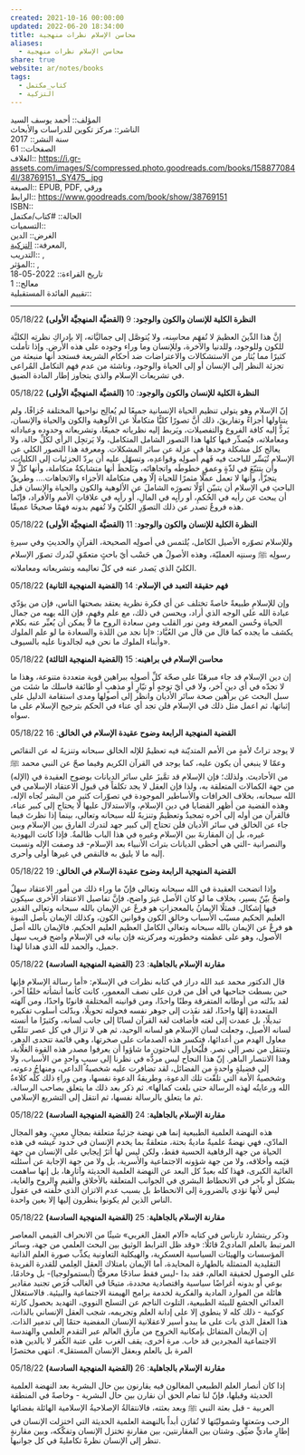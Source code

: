 ```yaml
---  
created: 2021-10-16 00:00:00  
updated: 2022-06-20 18:34:00  
title: محاسن الإسلام نظرات منهجية  
aliases:  
  - محاسن الإسلام نظرات منهجية  
share: true  
website: ar/notes/books  
tags:  
  - كتاب_مكتمل  
  - التزكية  
---  
```

  
  
  
المؤلف:: أحمد يوسف السيد  
الناشر:: مركز تكوين للدراسات والأبحاث  
سنة النشر:: 2017  
الصفحات:: 61  
الغلاف:: <https://i.gr-assets.com/images/S/compressed.photo.goodreads.com/books/1588770844l/38769151._SY475_.jpg>  
الصيغة:: EPUB, PDF, ورقي  
الرابط:: <https://www.goodreads.com/book/show/38769151>  
ISBN::  
الحالة:: #كتاب/مكتمل  
التسميات::  
الغرض:: الدين  
المعرفة:: [التزكية](%D9%85%D9%84%D8%A7%D8%AD%D8%B8%D8%A7%D8%AA%20%D8%AF%D9%88%D8%B1%D8%A9%20%D9%81%D9%82%D9%87%20%D8%A7%D9%84%D9%86%D9%81%D8%B3/%D8%A7%D9%84%D8%AA%D8%B2%D9%83%D9%8A%D8%A9.md),  
التدريب:: ,  
المؤثر:: ,  
تاريخ القراءة:: 2022-05-18  
معالج:: 1  
تقييم الفائدة المستقبلية::  
  
---  
  
05/18/22 **(القضيَّة المنهجيَّة الأولى) النظرة الكلية للإنسان والكون والوجود**: 9  
  
إنَّ هذا الدِّينَ العظيمَ لا تُفهَم محاسِنه، ولا يُتوصَّل إلى جماليَّاته، إلا بإدراكِ نظرتِه الكليَّة للكون وللوجود، وللدنيا والآخرة، وللإنسان وما وراء وجوده على هذه الأرض. وإذا تأملت كثيرًا مما يُثار من الاستشكالات والاعتراضات ضد أحكام الشريعة فستجد أنها منبعثة من تجزئة النظر إلى الإنسان أو إلى الحياة والوجود، وناشئة من عدم فهم التكامل المُراعى في تشريعات الإسلام والذي يتجاوز إطار المادة الضيق.  
  
05/18/22 **(القضيَّة المنهجيَّة الأولى) النظرة الكلية للإنسان والكون والوجود**: 10  
  
إنّ الإسلام وهو يتولى تنظيم الحياة الإنسانية جميعًا لم يُعالِج نواحيها المختلفة جُزافًا، ولم يتناولها أجزاءً وتفاريقَ، ذلك أنَّ تصورًا كليًّا متكاملًا عن الألوهية والكون والحياة والإنسان، يَردُّ إليه كافة الفروع والتفصيلات، ويَربط إليه نظرياته جميعًا، وتشريعاته وحدوده وعباداته ومعاملاته، فيُصدِّر فيها كلها هذا التصور الشامل المتكامل، ولا يَرتجِل الرأي لكُلِّ حالة، ولا يعالج كل مشكلة وحدها في عزلة عن سائر المشكلات. ومعرفة هذا التصور الكلي عن الإسلام تُيَسِّر للباحث فيه فَهم أصولِه وقواعدِه، وتسهّل عليه أن يردّ الجزئيات إلى الكليات، وأن يتتبّعَ في لذّةٍ وعمقٍ خطوطَه واتجاهاتَه، ويَلحظَ أنها متشابكةٌ متكاملة، وأنها كلٌّ لا يتجزّأ، وأنها لا تعمل عملًا مثمرًا للحياة إلّا وهي متكاملة الأجزاء والاتجاهات.... وطريقُ الباحثِ في الإسلام أن يتبيّن أوّلًا تصورَه الشاملَ عن الألوهية والكون والحياة والإنسان قبل أن يبحث عن رأيه في الحُكمِ، أو رأيِه في المالِ، أو رأيِه في علاقاتِ الأمم والأفراد، فإنّما هذه فروعٌ تصدر عن ذلك التصوّرِ الكليّ ولا تُفهم بدونه فهمًا صحيحًا عميقًا.  
  
05/18/22 **(القضيَّة المنهجيَّة الأولى) النظرة الكلية للإنسان والكون والوجود**: 11  
  
وللإسلام تصوّره الأصيل الكامل، يُلتمس في أصولِه الصحيحة، القرآنِ والحديثِ وفي سيرةِ رسولِه ﷺ وسننِه العمليّة، وهذه الأصولُ هي حَسْب أيّ باحثٍ متعمّقٍ ليُدرك تصوّر الإسلام الكليّ الذي يَصدر عنه في كلّ تعاليمه وتشريعاته ومعاملاته.  
  
05/18/22 **(القضية المنهجية الثانية) فهم حقيقة التعبد في الإسلام**: 14  
  
وإن للإسلامِ طبيعةً خاصةً تختلف عن أي فكرة نظرية يعتقد بصحتها الناس، فإن من يؤدّي عبادة الله على الوجه الذي أراد، ويحسن في ذلك، مع علم وفهمٍ، فإن الله يهبه من جمال الحياة وحُسن المعرفة ومن نور القلب ومن سعادة الروح ما لا يمكن أن يُعبِّر عنه بكلام يكشف ما يجده كما قال من قال من العُبَّاد: «إنا نجد من اللذة والسعادة ما لو علم الملوك وأبناء الملوك ما نحن فيه لجالدونا عليه بالسيوف».  
  
05/18/22 **(القضية المنهجية الثالثة) محاسن الإسلام في براهينه**: 15  
  
إن دين الإسلام قد جاء مبرهَنًا على صحّة كلِّ أصولِه ببراهين قوية متعددة متنوعة، وهذا ما لا تجدّه في أي دينٍ آخر، ولا في أيّ توجهٍ أو تيّارٍ أو مذهبٍ أو طائفة فاسلك ما شئت من سبل البحث عن براهين صحة سائر الأديان وانظر إلى أصولها ومدى استقامة الدليل على إثباتها، ثم اعمل مثل ذلك في الإسلام فلن تجد أي عناء في الحكم بترجيح الإسلام على ما سواه.  
  
05/18/22 **القضية المنهجية الرابعة وضوح عقيدة الإسلام في الخالق**: 16  
  
لا يوجد تراثٌ لأمةٍ من الأمم المتديّنة فيه تعظيمٌ للإله الخالق سبحانه وتنزيهٌ له عن النقائص وعمّا لا ينبغي أن يكون عليه، كما يوجد في القرآن الكريم وفيما صحّ عن النبي محمد ﷺ من الأحاديث. ولذلك؛ فإن الإسلام قد تمَّيزَ على سائر الديانات بوضوح العقيدة في (الإله) من جهة الكمالات المتعلقة به، ولذا فإن العقل لا يجد تكلفاً في قبول الاعتقاد الإسلامي في الله سبحانه، بخلاف الخرافات والأساطير الموجودة في تصوّرات كثيرٍ من البشر تُجاه الإله، وهذه القضية من أظهر القضايا في دين الإسلام، والاستدلال عليها لا يحتاج إلى كبير عناء، فالقرآن من أوله إلى آخره تمجيدٌ وتعظيمٌ وتنزيهٌ لله سبحانه وتعالى، بينما إذا نظرتَ فيما جاء عن الخالق في سائر الأديان فلن تحتاج إلى كبير جهد لتدرك الفارق بين الإسلام وبين غيره، بل إن المقارنةَ بين الإسلام وغيره في هذا الباب ظالمةٌ. فإذا كانت اليهودية والنصرانية -التي هي أحظى الديانات بتراث الأنبياء بعد الإسلام- قد وصفت الإله ونسبت إليه ما لا يليق به فالنقص في غيرها أولى وأحرى.  
  
05/18/22 **القضية المنهجية الرابعة وضوح عقيدة الإسلام في الخالق**: 19  
  
وإذا اتضحت العقيدة في الله سبحانه وتعالى فإنّ ما وراء ذلك من أمور الاعتقاد سهلٌ واضحٌ بيّنٌ يسير، بخلاف ما لو كان الأصل غيرَ واضح، فإنَّ تفاصيل الاعتقاد الأخرى سيكون فيها إشكال. فمثلًا الإيمانُ بالمعجزاتِ هو فرعٌ عن الإيمان بالله سبحانه وتعالى القدير العليم الحكيم مسبّب الأسباب وخالقِ الكون وقوانين الكون، وكذلك الإيمان بأصل النبوة هو فرعٌ عن الإيمان بالله سبحانه وتعالى الكامل العظيم العليم الحكيم. فالإيمان بالله أصل الأصول، وهو على عظمته وخطورته ومركزيته فإن بيانه في الإسلام واضح قريب سهل جميل، والحمد لله الذي هدانا لهذا.  
  
05/18/22 **(القضية المنهجية السادسة) مقارنة الإسلام بالجاهلية**: 23  
  
قال الدكتور محمد عبد الله دراز في كتابه نظرات في الإسلام: «أما رسالة الإسلام فإنها حين بسطت جناحيها في أقل من قرن على نصف المعمور، كانت كأنما أنشأته خلقًا آخر، لقد بدّلته من أوطانه المتفرقة وطنًا واحدًا، ومن قوانينه المختلفة قانونًا واحدًا، ومن آلهته المتعددة إلهًا واحدًا، لقد نفَذت إلى جوهر نفسه فحولته تحويلًا، وبدّلت أسلوب تفكيره تبديلًا، بل عمدت إلى لغته فأضافت لغة القرآن لسانًا إلى جانب لسانه، وكثيرًا ما أنسته لسانه الأصيل، وجعلت لسان الإسلام هو لسانه الوحيد، ثم هي لا تزال في كل عصر تتلقّى معاول الهدم من أعدائها، فتكسر هذه الصدمات على صخرتها، وهي قائمة تتحدى الدهر، وتنتقل من نصر إلى نصر. فلْيُحاول الباحثون ما شاؤوا أن يعرفوا مصدر هذه القوة الغلّابة، وهذا الانتصار الباهر. إنّ هذا النجاح ليس مردُّه في نظرنا إلى سببٍ واحدٍ من الأسباب، ولا إلى فضيلةٍ واحدةٍ من الفضائل، لقد تضافرت عليه شخصيةُ الداعي، ومنهاجُ دعوته، وشخصيةُ الأمة التي تلقّت تلك الدعوة، وطريقةُ الدعوة نفسها، ومن وراءِ ذلك كلِّه كلاءةُ الله ورعايتُه لهذه الرسالة حتى بلغت كمالها». ثم ذكر بعد ذلك ما يتعلق بصاحب الرسالة، ثم ما يتعلق بالرسالة نفسها، ثم انتقل إلى التشريع الإسلامي.  
  
05/18/22 **(القضية المنهجية السادسة) مقارنة الإسلام بالجاهلية**: 24  
  
هذه النهضة العلمية الطبيعية إنما هي نهضة جزئيةٌ متعلقة بمجالٍ معينٍ، وهو المجال المادّي، فهي نهضةٌ علميةٌ ماديةٌ بحتة، متعلقةٌ بما يخدم الإنسان في حدود عيشه في هذه الحياة من جهة الرفاهية الحسية فقط، ولكن ليس لها أثرٌ إيجابي على الإنسان من جهة قيَمه وأخلاقه، ولا من جهة شؤونه الاجتماعية والأسرية، بل ولا من جهة الإجابة عن أسئلته الغائية الكبرى، فهذا كله بعيدٌ كل البعد عن النهضة العلمية الحديثة وآثارِها، بل إنها ساهمت بشكل أو بآخر في الانحطاط البشري في الجوانب المتعلقة بالأخلاق والقيم والروح والغاية، ليس لأنها تؤدي بالضرورة إلى الانحطاط بل بسبب عدم الاتزان الذي خلّفته في عقول الناس الذين لم يكونوا ينظرون إليها إلا بعين واحدة.  
  
05/18/22 **(القضية المنهجية السادسة) مقارنة الإسلام بالجاهلية**: 25  
  
وذكر ريتشارد تارناس في كتابه «آلام العقل الغربي» شيئًا من الانحراف القيمي المعاصر المرتبط بالعلم المادي2 قائلًا: «وقد ظل الترابط الوثيق بين البحث العلمي من جهة، وسائر المؤسسات والهيئات السياسية العسكرية، والهيكلية التعاونية يكذِّب صورة العلم الذاتية التقليدية المتمثلة بالطهارة المحايدة، أما الإيمان بامتلاك العقل العِلمي للقدرة الفريدة على الوصول لحقيقة العالم، فقد بدا -ليس فقط ساذجًا معرفيًّا (أبستمولوجيا)- بل وخادمًا، بوعي أو بدونه أغراضًا سياسية واقتصادية محددة، متيحًا في الغالب فُرَص تجنيد مقادير هائلة من الموارد المادية والفكرية لخدمة برامج الهيمنة الاجتماعية والبيئية. فالاستغلال العدائي الجشع للبيئة الطبيعية، التلوث الناجم عن التسلح النووي، التهديد بحصول كارثة كوكبية - ذلك كله لا ينطوي إلا على إدانة العلم وتجريمه، شجب العقل الإنساني بالذات، هذا العقل الذي بات على ما يبدو أسير لاعقلانية الإنسان المفضية حتمًا إلى تدمير الذات. إن الإيمان المتفائل بإمكانية الخروج من مآزق العالم عبر التقدم العلمي والهندسة الاجتماعية المجردين قد خاب. مرة أخرى، يقف الغرب على عتبة الكُفر لا بالدين هذه المرة بل بالعلم وبعقل الإنسان المستقل». انتهى مختصرًا  
  
05/18/22 **(القضية المنهجية السادسة) مقارنة الإسلام بالجاهلية**: 26  
  
إذا كان أنصار العلم الطبيعي المغالون فيه يقارنون بين حال البشرية بعد النهضة العلمية الحديثة وقبلها، فإنّ لنا تمام الحق أن نقارن بين حال البشرية - وخاصةً في المنطقة العربية - قبل بعثة النبي ﷺ وبعد بعثته، فالانتقالةُ الإصلاحيةُ الإسلامية الهائلة بفضائها الرحب وسَعتها وشموليّتها لا تُقارَن أبداً بالنهضة العلمية الحديثة التي اختزلت الإنسان في إطارٍ ماديٍّ ضيِّق. وشتان بين المقارنتين، بين مقارنةٍ تختزل الإنسان وتفكّكه، وبين مقارنةٍ تنظر إلى الإنسان نظرةً تكامليةً في كل جوانبها.  
